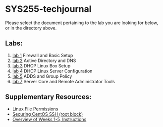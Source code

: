 # SYS255-techjournal
Please select the document pertaining to the lab you are looking for below, or in the directory above.

## Labs:
 1. [lab 1](https://github.com/lenora4321/SYS255-techjournal/blob/master/lab1.md) Firewall and Basic Setup
 2. [lab 2](https://github.com/lenora4321/SYS255-techjournal/blob/master/lab2.md) Active Directory and DNS
 3. [lab 3](https://github.com/lenora4321/SYS255-techjournal/blob/master/lab3.md) DHCP Linux Box Setup
 4. [lab 4](https://github.com/lenora4321/SYS255-techjournal/blob/master/lab4.md) DHCP Linux Server Configuration
 5. [lab 5](https://github.com/lenora4321/SYS255-techjournal/blob/master/lab5.md) ADDS and Group Policy
 6. [lab 7](https://github.com/lenora4321/SYS255-techjournal/blob/master/lab7.md) Server Core and Remote Administrator Tools

 
 ## Supplementary Resources:
 - [Linux File Permissions](https://github.com/lenora4321/SYS255-techjournal/blob/master/Supplemental%20Entires/Linux%20File%20and%20Directory%20Permissions.md)
 - [Securing CentOS SSH (root block)](https://github.com/lenora4321/SYS255-techjournal/blob/master/Supplemental%20Entires/Securing%20CentOS%20SSH.md)
 - [Overview of Weeks 1-5, Instructions](https://github.com/lenora4321/SYS255-techjournal/blob/master/Supplemental%20Entires/Weeks%201%20-%205%20Overview.md)
 

